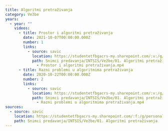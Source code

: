 ```yaml
---
title: Algoritmi pretraživanja
category: Vežbe
years:
  - year: ""
    videos:
      - title: Prostor i algoritmi pretraživanja
        date: 2021-10-07T00:00:00.000Z
        number: 1
        links:
          - source: savic
            location: https://studentetfbgacrs-my.sharepoint.com/:v:/g/personal/sa190595d_student_etf_bg_ac_rs/EaIdkiq0tkZEsA2XSMYulIoBEEr6K9JYFhaWqgs1mUDffg
            path: Snimci predavanja/INTSIS/Vežbe/01. Algoritmi pretraživanja/01 - 2021-10-07
              - Prostor i algoritmi pretraživanja.mp4
      - title: Razni problemi u algoritmima pretraživanja
        date: 2020-10-22T00:00:00.000Z
        number: 2
        links:
          - source: savic
            location: https://studentetfbgacrs-my.sharepoint.com/:v:/g/personal/sa190595d_student_etf_bg_ac_rs/EZZul11Wc9NLhSykXa_1Bl8BFIjTDPJGesrLwAZ8a9O0Ig
            path: Snimci predavanja/INTSIS/Vežbe/01. Algoritmi pretraživanja/02 - 2020-10-22
              - Razni problemi u algoritmima pretraživanja.mp4
sources:
  - source: savic
    location: https://studentetfbgacrs-my.sharepoint.com/:f:/g/personal/sa190595d_student_etf_bg_ac_rs/Erluk0DKauJDt6Pn6v1ZLSYBJQ_UxyQu6uZEE8W-zBhuYg
    path: Snimci predavanja/INTSIS/Vežbe/01. Algoritmi pretraživanja
---
```




